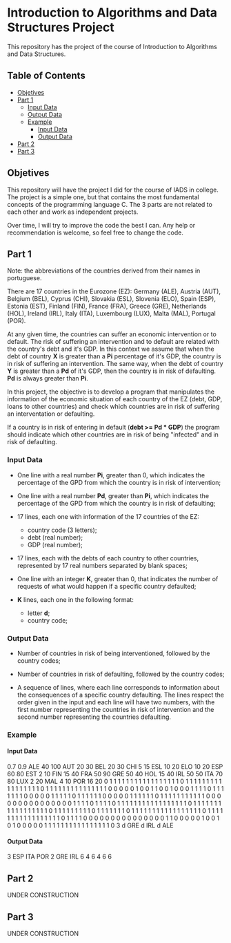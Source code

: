 # Introduction to Algorithms and Data Structures Project

This repository has the project of the course of Introduction to Algorithms and Data Structures.

## Table of Contents

- [Objetives](https://github.com/EmanuelAlmirante/Introduction-to-Algorithms-and-Data-Structures-Project#objetives)
- [Part 1](https://github.com/EmanuelAlmirante/Introduction-to-Algorithms-and-Data-Structures-Project#part-1)
  - [Input Data](https://github.com/EmanuelAlmirante/Introduction-to-Algorithms-and-Data-Structures-Project/blob/master/README.md#input-data)
  - [Output Data](https://github.com/EmanuelAlmirante/Introduction-to-Algorithms-and-Data-Structures-Project/blob/master/README.md#output-data)
  - [Example](https://github.com/EmanuelAlmirante/Introduction-to-Algorithms-and-Data-Structures-Project/blob/master/README.md#example)
    - [Input Data](https://github.com/EmanuelAlmirante/Introduction-to-Algorithms-and-Data-Structures-Project/blob/master/README.md#input-data-1)
    - [Output Data](https://github.com/EmanuelAlmirante/Introduction-to-Algorithms-and-Data-Structures-Project/blob/master/README.md#output-data-1)
- [Part 2](https://github.com/EmanuelAlmirante/Introduction-to-Algorithms-and-Data-Structures-Project#part-2)
- [Part 3](https://github.com/EmanuelAlmirante/Introduction-to-Algorithms-and-Data-Structures-Project#part-3)

## Objetives

This repository will have the project I did for the course of IADS in college. The project is a simple one, but that contains the most fundamental concepts of the programming language C. The 3 parts are not related to each other and work as independent projects.

Over time, I will try to improve the code the best I can. Any help or recommendation is welcome, so feel free to change the code. 

## Part 1

Note: the abbreviations of the countries derived from their names in portuguese.

There are 17 countries in the Eurozone (EZ): Germany (ALE), Austria (AUT), Belgium (BEL), Cyprus (CHI), Slovakia (ESL), Slovenia (ELO), Spain (ESP), Estonia (EST), Finland (FIN), France (FRA), Greece (GRE), Netherlands (HOL), Ireland (IRL), Italy (ITA), Luxembourg (LUX), Malta (MAL), Portugal (POR).

At any given time, the countries can suffer an economic intervention or to default. The risk of suffering an intervention and to default are related with the country's debt and it's GDP. In this context we assume that when the debt of country **X** is greater than a **Pi** percentage of it's GDP, the country is in risk of suffering an intervention. The same way, when the debt of country **Y** is greater than a **Pd** of it's GDP, then the country is in risk of defaulting. **Pd** is always greater than **Pi**.

In this project, the objective is to develop a program that manipulates the information of the economic situation of each country of the EZ (debt, GDP, loans to other countries) and check which countries are in risk of suffering an interventation or defaulting. 

If a country is in risk of entering in default (**debt >= Pd * GDP**) the program should indicate which other countries are in risk of being "infected" and in risk of defaulting. 

### Input Data

- One line with a real number **Pi**, greater than 0, which indicates the percentage of the GPD from which the country is in risk of intervention;

- One line with a real number **Pd**, greater than **Pi**, which indicates the percentage of the GPD from which the country is in risk of defaulting;

- 17 lines, each one with information of the 17 countries of the EZ:
  - country code (3 letters);
  - debt (real number);
  - GDP (real number);

- 17 lines, each with the debts of each country to other countries, represented by 17 real numbers separated by blank spaces;

- One line with an integer **K**, greater than 0, that indicates the number of requests of what would happen if a specific country defaulted;

- **K** lines, each one in the following format:
  - letter **d**;
  - country code;
  
### Output Data

- Number of countries in risk of being interventioned, followed by the country codes;

- Number of countries in risk of defaulting, followed by the country codes;

- A sequence of lines, where each line corresponds to information about the consequences of a specific country defaulting. The lines respect the order given in the input and each line will have two numbers, with the first number representing the countries in risk of intervention and the second number representing the countries defaulting.

### Example

#### Input Data

0.7
0.9
ALE 40 100
AUT 20 30
BEL 20 30
CHI 5 15
ESL 10 20
ELO 10 20
ESP 60 80
EST 2 10
FIN 15 40
FRA 50 90
GRE 50 40
HOL 15 40
IRL 50 50
ITA 70 80
LUX 2 20
MAL 4 10
POR 16 20
0 1 1 1 1 1 1 1 1 1 1 1 1 1 1 1 1
1 0 1 1 1 1 1 1 1 1 1 1 1 1 1 1 1
1 1 0 1 1 1 1 1 1 1 1 1 1 1 1 1 1
1 0 0 0 0 0 1 0 0 1 1 0 0 1 0 0 0
1 1 1 1 0 1 1 1 1 1 1 1 0 0 0 0 0
1 1 1 1 1 0 1 1 1 1 1 1 0 0 0 0 0
1 1 1 1 1 1 0 1 1 1 1 1 1 1 1 1 1
1 0 0 0 0 0 0 0 0 0 0 0 0 0 0 0 1
1 1 1 0 1 1 1 1 0 1 1 1 1 1 1 1 1
1 1 1 1 1 1 1 1 1 0 1 1 1 1 1 1 1
1 1 1 1 1 1 1 1 1 1 0 1 1 1 1 1 1
1 1 1 0 1 1 1 1 1 1 1 0 1 1 1 1 1
1 1 1 1 1 1 1 1 1 1 1 1 0 1 1 1 1
1 1 1 1 1 1 1 1 1 1 1 1 1 0 1 1 1
1 0 0 0 0 0 0 0 0 0 0 0 0 0 0 0 1
1 0 0 0 0 0 1 0 0 1 0 1 0 0 0 0 0
1 1 1 1 1 1 1 1 1 1 1 1 1 1 1 1 0
3
d GRE
d IRL
d ALE

#### Output Data

3 ESP ITA POR
2 GRE IRL
6 4
6 4
6 6

## Part 2 

UNDER CONSTRUCTION

## Part 3

UNDER CONSTRUCTION
